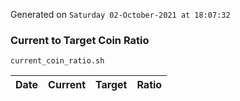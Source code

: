 Generated on `Saturday 02-October-2021 at 18:07:32`

### Current to Target Coin Ratio
`current_coin_ratio.sh`

Date|Current|Target|Ratio
---|---|---|---
